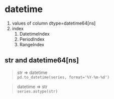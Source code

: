 # datetime
1. values of column dtype=datetime64[ns]
1. index
    1. DatetimeIndex
    1. PeriodIndex
    1. RangeIndex

## str and datetime64[ns]

> str => datetime  
`pd.to_datetime(series, format='%Y-%m-%d')`

> datetime => str  
`series.astype(str)`

